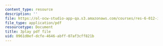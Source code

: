 ```yaml
---
content_type: resource
description: ''
file: https://ol-ocw-studio-app-qa.s3.amazonaws.com/courses/res-6-012-introduction-to-probability-spring-2018/0961d0efdcfe4646abff07af3cff821b_TWedESDFcLQ.pdf
file_type: application/pdf
resourcetype: Document
title: 3play pdf file
uid: 0961d0ef-dcfe-4646-abff-07af3cff821b
---
```

